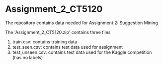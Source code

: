 # Assignment_2_CT5120
The repository contains data needed for Assignment 2: Suggestion Mining

The 'Assignment_2_CT5120.zip' contains three files
1. train.csv: contains training data
2. test_seen.csv: contains test data used for assignment
3. test_unseen.csv: contains test data used for the Kaggle competition (has no labels)

